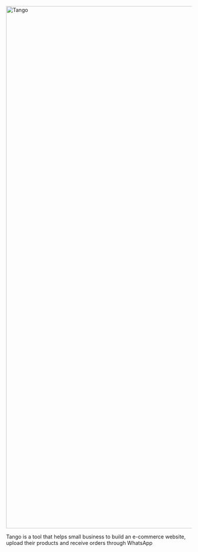 <img width="1417" alt="Tango" src="https://user-images.githubusercontent.com/22158647/212550390-c8caf9c8-11c7-4dc8-a4fa-30e1f4100342.png">

Tango is a tool that helps small business to build an e-commerce website, upload their products and receive orders through WhatsApp
